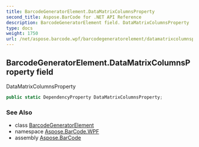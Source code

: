 ```yaml
---
title: BarcodeGeneratorElement.DataMatrixColumnsProperty
second_title: Aspose.BarCode for .NET API Reference
description: BarcodeGeneratorElement field. DataMatrixColumnsProperty
type: docs
weight: 1750
url: /net/aspose.barcode.wpf/barcodegeneratorelement/datamatrixcolumnsproperty/
---
```

## BarcodeGeneratorElement.DataMatrixColumnsProperty field

DataMatrixColumnsProperty

```csharp
public static DependencyProperty DataMatrixColumnsProperty;
```

### See Also

* class [BarcodeGeneratorElement](../)
* namespace [Aspose.BarCode.WPF](../../barcodegeneratorelement/)
* assembly [Aspose.BarCode](../../../)



